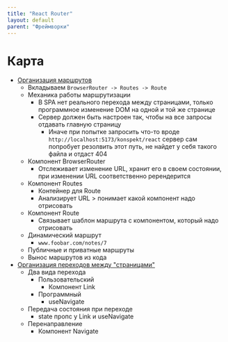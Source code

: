 ```yaml
---
title: "React Router"
layout: default
parent: "Фреймворки"
---
```


# Карта

- [Организация маршрутов](организация-маршрутов)
  - Вкладываем `BrowserRouter -> Routes -> Route`
  - Механика работы маршрутизации
    - В SPA нет реального перехода между страницами, только программное изменение DOM на одной и той же странице
    - Сервер должен быть настроен так, чтобы на все запросы отдавать главную страницу
      - Иначе при попытке запросить что-то вроде `http://localhost:5173/konspekt/react` сервер сам попробует резолвить этот путь, не найдет у себя такого файла и отдаст 404
  - Компонент BrowserRouter
    - Отслеживает изменение URL, хранит его в своем состоянии, при изменении URL соответственно ререндерится
  - Компонент Routes
    - Контейнер для Route
    - Анализирует URL > понимает какой компонент надо отрисовать
  - Компонент Route
    - Связывает шаблон маршрута с компонентом, который надо отрисовать
  - Динамический маршрут
    - `www.foobar.com/notes/7`
  - Публичные и приватные маршруты
  - Вынос маршрутов из кода
- [Организация переходов между "страницами"](организация-переходов)
  - Два вида перехода
    - Пользовательский
      - Компонент Link
    - Программный
      - useNavigate
  - Передача состояния при переходе
    - state пропс у Link и useNavigate
  - Перенаправление
    - Компонент Navigate

